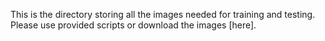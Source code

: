 This is the directory storing all the images needed for training and testing. 
Please use provided scripts or download the images [here].
